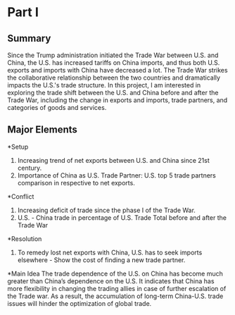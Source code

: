 # Part I 

## Summary 
Since the Trump administration initiated the Trade War between U.S. and China, the U.S. has increased tariffs on China imports, and thus both U.S. exports and imports with China have decreased a lot. The Trade War strikes the collaborative relationship between the two countries and dramatically impacts the U.S.'s trade structure. In this project, I am interested in exploring the trade shift between the U.S. and China before and after the Trade War, including the change in exports and imports, trade partners, and categories of goods and services.

## Major Elements
*Setup 
1) Increasing trend of net exports between U.S. and China since 21st century.
2) Importance of China as U.S. Trade Partner: U.S. top 5 trade partners comparison in respective to net exports.

*Conflict
1) Increasing deficit of trade since the phase I of the Trade War. 
2) U.S. - China trade in percentage of U.S. Trade Total before and after the Trade War 

*Resolution
1) To remedy lost net exports with China, U.S. has to seek imports elsewhere - Show the cost of finding a new trade partner.

*Main Idea
The trade dependence of the U.S. on China has become much greater than China’s dependence on the U.S. It indicates that China has more flexibility in changing the trading allies in case of further escalation of the Trade war. As a result, the accumulation of long-term China-U.S. trade issues will hinder the optimization of global trade.
